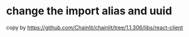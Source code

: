 # change the import alias and uuid

copy by https://github.com/Chainlit/chainlit/tree/1.1.306/libs/react-client